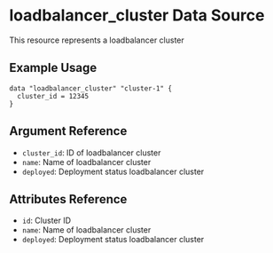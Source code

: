 # loadbalancer_cluster Data Source

This resource represents a loadbalancer cluster

## Example Usage

```hcl
data "loadbalancer_cluster" "cluster-1" {
  cluster_id = 12345
}
```

## Argument Reference

- `cluster_id`: ID of loadbalancer cluster
- `name`: Name of loadbalancer cluster
- `deployed`: Deployment status loadbalancer cluster

## Attributes Reference

- `id`: Cluster ID
- `name`: Name of loadbalancer cluster
- `deployed`: Deployment status loadbalancer cluster
